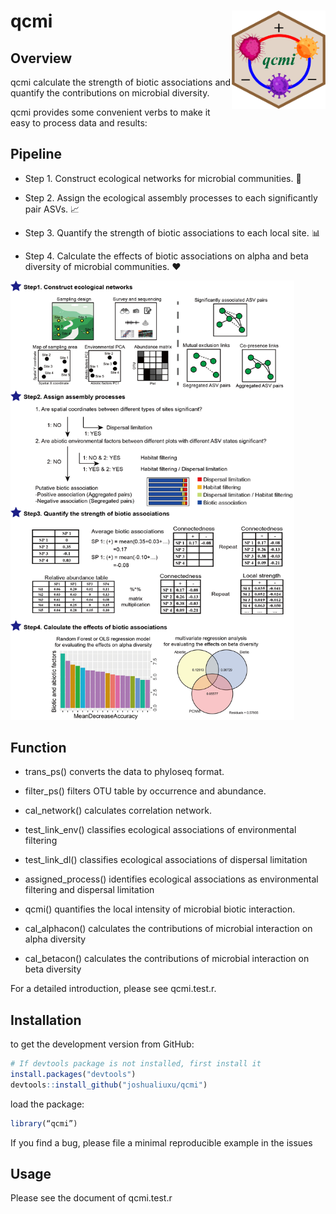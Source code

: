 # qcmi  <a href="https://github.com/joshualiuxu/qcmi/blob/main/qcmi.test.r/"><img src="https://github.com/joshualiuxu/qcmi/blob/main/data/fig.jpg" width=150 align="right" ></a>


## Overview

qcmi calculate the strength of biotic associations and quantify the contributions on microbial diversity. 

qcmi provides some convenient verbs to make it easy to process data and results:


## Pipeline

  + Step 1. Construct ecological networks for microbial communities.  📜 

  + Step 2. Assign the ecological assembly processes to each significantly pair ASVs. 📈

  + Step 3. Quantify the strength of biotic associations to each local site. 📊

  + Step 4. Calculate the effects of biotic associations on alpha and beta diversity of microbial communities. ❤️


<img src="https://github.com/joshualiuxu/qcmi/blob/main/data/Figure1.jpg" width="90%" />


## Function

  + trans_ps() converts the data to phyloseq format.

  + filter_ps() filters OTU table by occurrence and abundance.

  + cal_network() calculates correlation network.

  + test_link_env() classifies ecological associations of environmental filtering

  + test_link_dl() classifies ecological associations of dispersal limitation

  + assigned_process() identifies ecological associations as environmental filtering and dispersal limitation

  + qcmi() quantifies the local intensity of microbial biotic interaction.

  + cal_alphacon() calculates the contributions of microbial interaction on alpha diversity

  + cal_betacon() calculates the contributions of microbial interaction on beta diversity

For a detailed introduction, please see qcmi.test.r.



## Installation

to get the development version from GitHub:
```r
# If devtools package is not installed, first install it
install.packages("devtools")
devtools::install_github("joshualiuxu/qcmi")
```

load the package:
```r
library(“qcmi”)
```

If you find a bug, please file a minimal reproducible example in the issues



## Usage

Please see the document of qcmi.test.r



